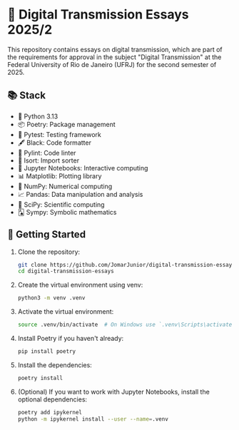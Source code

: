 # 📘 Digital Transmission Essays 2025/2

This repository contains essays on digital transmission, which are part of the requirements for approval in the subject "Digital Transmission" at the Federal University of Rio de Janeiro (UFRJ) for the second semester of 2025.

## 📚 Stack

- 🐍 Python 3.13
- 📦 Poetry: Package management
- 🧪 Pytest: Testing framework
- 🖋️ Black: Code formatter
- 🔎 Pylint: Code linter
- 🔄 Isort: Import sorter
- 📓 Jupyter Notebooks: Interactive computing
- 📊 Matplotlib: Plotting library
- 🧮 NumPy: Numerical computing
- 📈 Pandas: Data manipulation and analysis
- 📐 SciPy: Scientific computing
- 🂡 Sympy: Symbolic mathematics

## 🚀 Getting Started

1. Clone the repository:

   ```bash
   git clone https://github.com/JomarJunior/digital-transmission-essays.git
   cd digital-transmission-essays
   ```

2. Create the virtual environment using venv:

   ```bash
   python3 -m venv .venv
    ```

3. Activate the virtual environment:

   ```bash
   source .venv/bin/activate  # On Windows use `.venv\Scripts\activate`
   ```

4. Install Poetry if you haven't already:

   ```bash
   pip install poetry
    ```

5. Install the dependencies:

   ```bash
   poetry install
    ```

6. (Optional) If you want to work with Jupyter Notebooks, install the optional dependencies:

   ```bash
   poetry add ipykernel
   python -m ipykernel install --user --name=.venv
   ```
